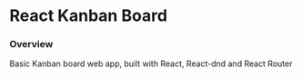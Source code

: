 # React Kanban Board

### Overview

Basic Kanban board web app, built with React, React-dnd and React Router